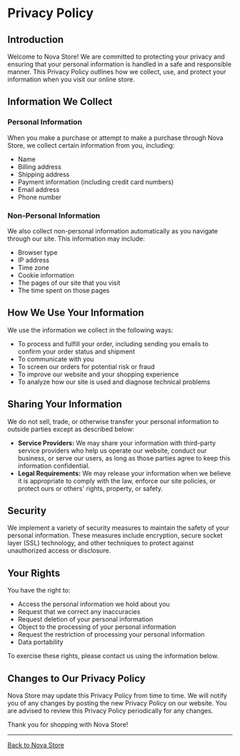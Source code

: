 # Privacy Policy

## Introduction

Welcome to Nova Store! We are committed to protecting your privacy and ensuring that your personal information is handled in a safe and responsible manner. This Privacy Policy outlines how we collect, use, and protect your information when you visit our online store.

## Information We Collect

### Personal Information

When you make a purchase or attempt to make a purchase through Nova Store, we collect certain information from you, including:

- Name
- Billing address
- Shipping address
- Payment information (including credit card numbers)
- Email address
- Phone number

### Non-Personal Information

We also collect non-personal information automatically as you navigate through our site. This information may include:

- Browser type
- IP address
- Time zone
- Cookie information
- The pages of our site that you visit
- The time spent on those pages

## How We Use Your Information

We use the information we collect in the following ways:

- To process and fulfill your order, including sending you emails to confirm your order status and shipment
- To communicate with you
- To screen our orders for potential risk or fraud
- To improve our website and your shopping experience
- To analyze how our site is used and diagnose technical problems

## Sharing Your Information

We do not sell, trade, or otherwise transfer your personal information to outside parties except as described below:

- **Service Providers:** We may share your information with third-party service providers who help us operate our website, conduct our business, or serve our users, as long as those parties agree to keep this information confidential.
- **Legal Requirements:** We may release your information when we believe it is appropriate to comply with the law, enforce our site policies, or protect ours or others' rights, property, or safety.

## Security

We implement a variety of security measures to maintain the safety of your personal information. These measures include encryption, secure socket layer (SSL) technology, and other techniques to protect against unauthorized access or disclosure.

## Your Rights

You have the right to:

- Access the personal information we hold about you
- Request that we correct any inaccuracies
- Request deletion of your personal information
- Object to the processing of your personal information
- Request the restriction of processing your personal information
- Data portability

To exercise these rights, please contact us using the information below.

## Changes to Our Privacy Policy

Nova Store may update this Privacy Policy from time to time. We will notify you of any changes by posting the new Privacy Policy on our website. You are advised to review this Privacy Policy periodically for any changes.



Thank you for shopping with Nova Store!

---

[Back to Nova Store](https://thenova.sellpass.io/)
